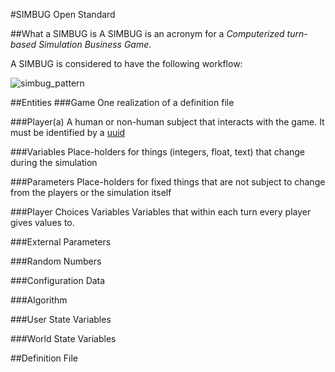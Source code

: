 #SIMBUG Open Standard

##What a SIMBUG is
A SIMBUG is an acronym for a *Computerized turn-based Simulation Business Game*.

A SIMBUG is considered to have the following workflow:

![simbug_pattern](https://cloud.githubusercontent.com/assets/13544631/8970933/339c6ed6-3655-11e5-92d7-e32dc0f66b1e.png)


##Entities
###Game
One realization of a definition file

###Player(a)
A human or non-human subject that interacts with the game. It must be identified by a [uuid](https://en.wikipedia.org/wiki/Universally_unique_identifier)


###Variables
Place-holders for things (integers, float, text) that change during the simulation

###Parameters
Place-holders for fixed things that are not subject to change from the players or the simulation itself

###Player Choices Variables
Variables that within each turn every player gives values to. 


###External Parameters



###Random Numbers


###Configuration Data


###Algorithm


###User State Variables


###World State Variables


##Definition File

